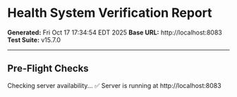 # Health System Verification Report

**Generated:** Fri Oct 17 17:34:54 EDT 2025
**Base URL:** http://localhost:8083
**Test Suite:** v15.7.0

---

## Pre-Flight Checks

Checking server availability...
✅ Server is running at http://localhost:8083
